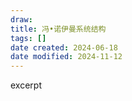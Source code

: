 ```yaml
---
draw:
title: 冯•诺伊曼系统结构
tags: []
date created: 2024-06-18
date modified: 2024-11-12
---
```


excerpt

<!-- more -->
